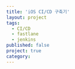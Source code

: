 ```yaml
---
title: 'iOS CI/CD 구축기'
layout: project
tags:
  - CI/CD
  - fastlane
  - jenkins
published: false
project: true
category: 
---
```


